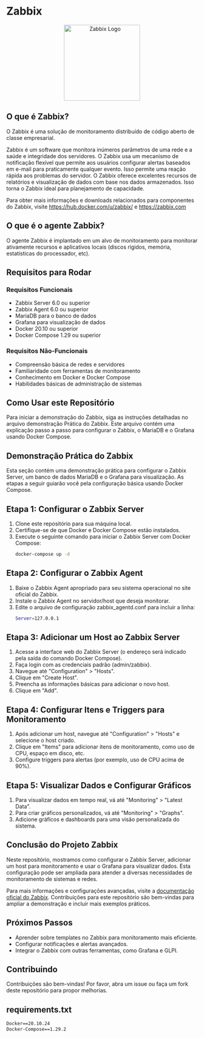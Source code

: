 # Zabbix

<div style="text-align: center;">
  <img src="https://github.com/Anne2023/Zabbix/assets/123522722/bbbe5ba5-d3e0-444a-a64e-0df6ed52b258" alt="Zabbix Logo" width="200px">
</div>

## O que é Zabbix?

O Zabbix é uma solução de monitoramento distribuído de código aberto de classe empresarial.

Zabbix é um software que monitora inúmeros parâmetros de uma rede e a saúde e integridade dos servidores. O Zabbix usa um mecanismo de notificação flexível que permite aos usuários configurar alertas baseados em e-mail para praticamente qualquer evento. Isso permite uma reação rápida aos problemas do servidor. O Zabbix oferece excelentes recursos de relatórios e visualização de dados com base nos dados armazenados. Isso torna o Zabbix ideal para planejamento de capacidade.

Para obter mais informações e downloads relacionados para componentes do Zabbix, visite https://hub.docker.com/u/zabbix/ e https://zabbix.com

## O que é o agente Zabbix?
O agente Zabbix é implantado em um alvo de monitoramento para monitorar ativamente recursos e aplicativos locais (discos rígidos, memória, estatísticas do processador, etc).

## Requisitos para Rodar
### Requisitos Funcionais
- Zabbix Server 6.0 ou superior
- Zabbix Agent 6.0 ou superior
- MariaDB para o banco de dados
- Grafana para visualização de dados
- Docker 20.10 ou superior
- Docker Compose 1.29 ou superior

### Requisitos Não-Funcionais
- Compreensão básica de redes e servidores
- Familiaridade com ferramentas de monitoramento
- Conhecimento em Docker e Docker Compose
- Habilidades básicas de administração de sistemas

## Como Usar este Repositório
Para iniciar a demonstração do Zabbix, siga as instruções detalhadas no arquivo demonstração Prática do Zabbix. Este arquivo contém uma explicação passo a passo para configurar o Zabbix, o MariaDB e o Grafana usando Docker Compose.

## Demonstração Prática do Zabbix

Esta seção contém uma demonstração prática para configurar o Zabbix Server, um banco de dados MariaDB e o Grafana para visualização. As etapas a seguir guiarão você pela configuração básica usando Docker Compose.

## Etapa 1: Configurar o Zabbix Server
1. Clone este repositório para sua máquina local.
2. Certifique-se de que Docker e Docker Compose estão instalados.
3. Execute o seguinte comando para iniciar o Zabbix Server com Docker Compose:
   ```bash
   docker-compose up -d

## Etapa 2: Configurar o Zabbix Agent
1. Baixe o Zabbix Agent apropriado para seu sistema operacional no site oficial do Zabbix.
2. Instale o Zabbix Agent no servidor/host que deseja monitorar.
3. Edite o arquivo de configuração zabbix_agentd.conf para incluir a linha:
    ```bash
   Server=127.0.0.1

## Etapa 3: Adicionar um Host ao Zabbix Server
1. Acesse a interface web do Zabbix Server (o endereço será indicado pela saída do comando Docker Compose).
2. Faça login com as credenciais padrão (admin/zabbix).
3. Navegue até "Configuration" > "Hosts".
4. Clique em "Create Host".
5. Preencha as informações básicas para adicionar o novo host.
6. Clique em "Add".

## Etapa 4: Configurar Itens e Triggers para Monitoramento
1. Após adicionar um host, navegue até "Configuration" > "Hosts" e selecione o host criado.
2. Clique em "Items" para adicionar itens de monitoramento, como uso de CPU, espaço em disco, etc.
3. Configure triggers para alertas (por exemplo, uso de CPU acima de 90%).

## Etapa 5: Visualizar Dados e Configurar Gráficos
1. Para visualizar dados em tempo real, vá até "Monitoring" > "Latest Data".
2. Para criar gráficos personalizados, vá até "Monitoring" > "Graphs".
3. Adicione gráficos e dashboards para uma visão personalizada do sistema.

## Conclusão do Projeto Zabbix

Neste repositório, mostramos como configurar o Zabbix Server, adicionar um host para monitoramento e usar o Grafana para visualizar dados. Esta configuração pode ser ampliada para atender a diversas necessidades de monitoramento de sistemas e redes.

Para mais informações e configurações avançadas, visite a [documentação oficial do Zabbix](https://www.zabbix.com/documentation/current/manual/introduction). Contribuições para este repositório são bem-vindas para ampliar a demonstração e incluir mais exemplos práticos.

## Próximos Passos
- Aprender sobre templates no Zabbix para monitoramento mais eficiente.
- Configurar notificações e alertas avançados.
- Integrar o Zabbix com outras ferramentas, como Grafana e GLPI.

## Contribuindo
Contribuições são bem-vindas! Por favor, abra um issue ou faça um fork deste repositório para propor melhorias.

## requirements.txt
```markdown
Docker==20.10.24
Docker-Compose==1.29.2

